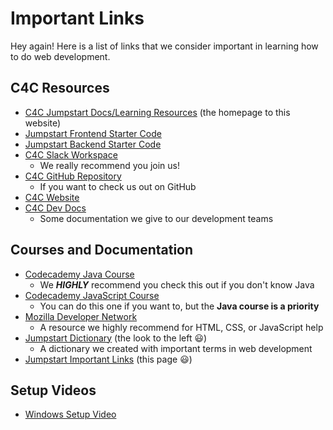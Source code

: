 # Important Links

Hey again! Here is a list of links that we consider important in learning how to
do web development.

## C4C Resources
- [C4C Jumpstart Docs/Learning Resources](/) (the homepage to this website)
- [Jumpstart Frontend Starter Code]()
- [Jumpstart Backend Starter Code](https://github.com/Code-4-Community/jumpstart-backend/tree/starter-code)
- [C4C Slack Workspace](https://c4cneu.slack.com/)
    - We really recommend you join us!
- [C4C GitHub Repository](https://github.com/Code-4-Community)
    - If you want to check us out on GitHub
- [C4C Website](https://c4cneu.com)
- [C4C Dev Docs](https://docs.c4cneu.com)
    - Some documentation we give to our development teams
    
## Courses and Documentation 

- [Codecademy Java Course](https://www.codecademy.com/learn/learn-java)
    - We __*HIGHLY*__ recommend you check this out if you don't know Java
- [Codecademy JavaScript Course](https://www.codecademy.com/learn/introduction-to-javascript)
    - You can do this one if you want to, but the __Java course is a priority__
- [Mozilla Developer Network](https://developer.mozilla.org/en-US/)
    - A resource we highly recommend for HTML, CSS, or JavaScript help
- [Jumpstart Dictionary](/jumpstart/dictionary) (the look to the left 😃)
    - A dictionary we created with important terms in web development
- [Jumpstart Important Links](/jumpstart/important_links) (this page 😃)

## Setup Videos
- [Windows Setup Video](https://drive.google.com/file/d/1S7MC9T52kpLTLFJfahayczOvMtDNI6gg/view?usp=sharing)